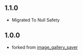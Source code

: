 ## 1.1.0

- Migrated To Null Safety

## 1.0.0

- forked from [image_gallery_saver](https://github.com/hui-z/image_gallery_saver)
